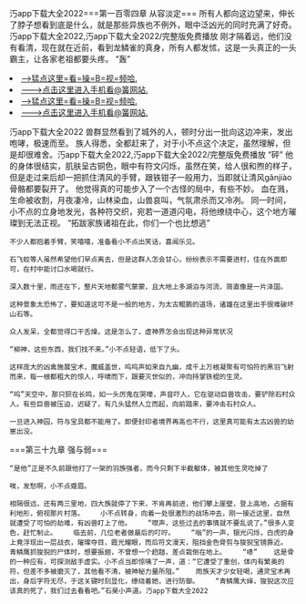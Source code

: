 汅app下载大全2022===第一百零四章 从容淡定===    所有人都向这边望来，伸长了脖子想看到底是什么，就是那些异族也不例外，眼中泛凶光的同时充满了好奇。汅app下载大全2022,汅app下载大全2022/完整版免费播放    刚才隔着远，他们没有看清，现在就在近前，看到龙鳞雀的真身，所有人都发怵，这是一头真正的一头霸主，让各家老祖都要头疼。    “轰”

<li><a href="http://kzfggu451.sg925.xyz/#md_1026">-->猛点这里=看=操=B=视=频哈.</a></li>
<li><a href="http://kzfggu451.sg925.xyz/#md_1026">--->点击这里进入手机看@簧网站.</a></li>





<li><a href="http://kzfggu451.sg925.xyz/#md_1026">-->猛点这里=看=操=B=视=频哈.</a></li>
<li><a href="http://kzfggu451.sg925.xyz/#md_1026">--->点击这里进入手机看@簧网站.</a></li>



汅app下载大全2022    兽群显然看到了城外的人，顿时分出一批向这边冲来，发出咆哮，极速而至。    族人得悉，全都赶来了，对于小不点这个决定，虽然理解，但是却很难舍。汅app下载大全2022,汅app下载大全2022/完整版免费播放    “砰”
    他的身体很结实，肌肤呈古铜色，眼中有符文闪烁，虽然在笑，给人很和煦的样子，但是走过来后却一把抓住清风的手臂，跟铁钳子一般用力，当即就让清风gǎnjiào骨骼都要裂开了。    他觉得真的可能步入了一个古怪的局中，有些不妙。    血在溅，生命被收割，月夜凄冷，山林染血，山兽哀叫，气氛肃杀而又冷冽。    同一时间，小不点的立身地发光，各种符交织，宛若一道道闪电，将他缭绕中心，这个地方璀璨到无法正视。    “拓跋家族诸祖在此，你们一个也比想逃”

    不少人都抱着手臂，笑嘻嘻，准备看小不点出笑话，喜闻乐见。

    石飞蛟等人虽然希望他们早点离去，但是这群人怎会甘心，纷纷表示不需要进村，住在外面即可，在村中能讨口水喝就行。

    深入数十里，雨还在下，整片天地都雾气蒙蒙，且大地上多湖泊与河流，简直像是一片泽国。

    这种景象太恐怖了，要知道这可不是一般的地方，为太古鲲鹏的道场，诸雄在这里出手很难破坏山石等。

    众人发呆，全都觉得口干舌燥，这是怎么了，虚神界怎会出现这种异常状况

    “柳神，这些东西，我们找不来。”小不点轻语，低下了头。

    这样庞大的凶禽施展宝术，魔威盖世，呜呜声如来自九幽，成千上万根凝聚有可怕符的黑羽飞射而来，每一根都粗大的惊人，呼啸而下，跟要灭世似的，冲向持掌铁棍的生灵。

    “呜”天空中，那只狈在长鸣，如一头厉鬼在哭嚎，声音吓人，它在驱动巨兽攻击，要铲除石村众人。有些巨兽被压迫，迟疑了，有几头猛然人立而起，向前踏来，要冲击石村众人。

    一旦进入神园，符与宝具都不能用了。即便封印者境界再高也不行，这里真可能有太古凶兽的幼崽出没。

===第三十九章 强与弱===

    “是他”正是不久前跟他打了一架的羽族强者，而今只剩下半截躯体，被其他生灵吃掉了

    唉，发愁啊，小不点蹙眉。

    相隔很远，还有两三里地，四大族就停了下来，不肯再前进，他们攀上崖壁，登上高地，占据有利地形，俯视那片村落。    小不点转身，向着一处很激烈的战场冲去，刚一接近这里，自然就遭受了可怕的劫难，有凶兽盯上了他。    “噤声，这些过去的事情就不要乱说了。”很多人变色，赶忙制止。    临去前，几位老者做最后的叮咛。    “嗡”的一声，银光闪烁，白虎的身上竟浮现出一层战衣，璀璨夺目，霞光耀眼，而后符文漫天，阻挡金色骨剪与狻猊宝镜靠近。    青鳞鹰抓狻猊的尸体时，想要振翅，不曾想一个趔趄，差点栽倒在地上。    “哧”    这是骨的一种应有，可探测敌手虚实。小不点当即惊咦了一声，道：“它遭受了重创，体内有繁奥的符，但差不多被磨灭了，其他看不清，被神秘力量所阻。”    雨族天才少女轻喝，通灵宝术再出，身后字符无尽，于这关键时刻显化，缭绕着她，进行防御。    “青鳞鹰大婶，狻猊这次应该真的死了，我们过去看看吧。”石昊小声道。汅app下载大全2022
